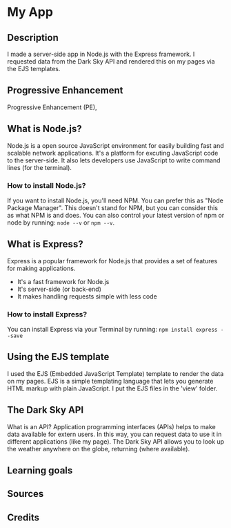 # My App


## Description
I made a server-side app in Node.js with the Express framework. I requested data from the Dark Sky API and rendered this on my pages via the EJS templates. 

## Progressive Enhancement
Progressive Enhancement (PE), 

## What is Node.js?
Node.js is a open source JavaScript environment for easily building fast and scalable network applications. It's a platform for excuting JavaScript code to the server-side. It also lets developers use JavaScript to write command lines (for the terminal). 

### How to install Node.js?
If you want to install Node.js, you'll need NPM. You can prefer this as "Node Package Manager". This doesn't stand for NPM, but you can consider this as what NPM is and does. 
You can also control your latest version of npm or node by running: 
`node --v` or `npm --v`.

## What is Express?
Express is a popular framework for Node.js that provides a set of features for making applications.
- It's a fast framework for Node.js
- It's server-side (or back-end)
- It makes handling requests simple with less code

### How to install Express?
You can install Express via your Terminal by running:
`npm install express --save`

## Using the EJS template
I used the EJS (Embedded JavaScript Template) template to render the data on my pages. EJS is a simple templating language that lets you generate HTML markup with plain JavaScript. I put the EJS files in the 'view' folder.

## The Dark Sky API
What is an API? Application programming interfaces (APIs) helps to make data available for extern users. In this way, you can request data to use it in different applications (like my page).
The Dark Sky API allows you to look up the weather anywhere on the globe, returning (where available).

## Learning goals

## Sources

## Credits


<!-- Add a link to your live demo in Github Pages 🌐-->

<!-- ☝️ replace this description with a description of your own work -->

<!-- Add a nice image here at the end of the week, showing off your shiny frontend 📸 -->

<!-- Maybe a table of contents here? 📚 -->

<!-- How about a section that describes how to install this project? 🤓 -->

<!-- ...but how does one use this project? What are its features 🤔 -->

<!-- What external data source is featured in your project and what are its properties 🌠 -->

<!-- Maybe a checklist of done stuff and stuff still on your wishlist? ✅ -->

<!-- How about a license here? 📜 (or is it a licence?) 🤷 -->
